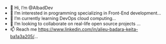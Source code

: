 - 👋 Hi, I’m @AlbadDev
- 👀 I’m interested in programming specializing in Front-End development...
- 🌱 I’m currently learning DevOps cloud computing...
- 💞️ I’m looking to collaborate on real-life open source projects ...
- 📫 Reach me https://www.linkedin.com/in/alieu-badara-keita-ba1a3a205/...

<!---
AlbadDev/AlbadDev is a ✨ special ✨ repository because its `README.md` (this file) appears on your GitHub profile.
You can click the Preview link to take a look at your changes.
--->
